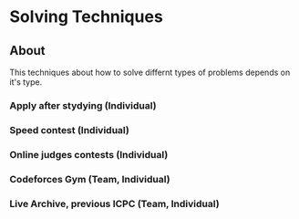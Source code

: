 # Solving Techniques

## About
This techniques about how to solve differnt types of problems depends on it's type.


### Apply after stydying (Individual)


### Speed contest (Individual)


### Online judges contests (Individual)


### Codeforces Gym (Team, Individual)


### Live Archive, previous ICPC (Team, Individual)
